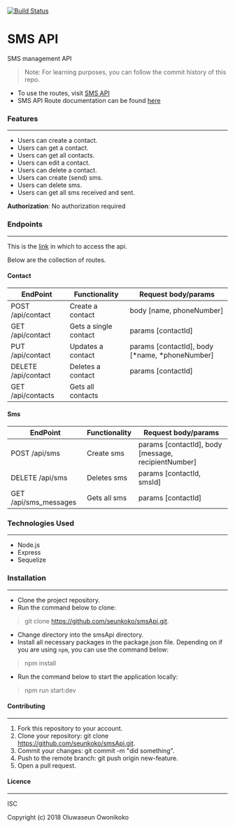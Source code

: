 [![Build Status](https://travis-ci.com/seunkoko/smsApi.svg?branch=develop)](https://travis-ci.com/seunkoko/smsApi)

# SMS API
SMS management API

> Note: For learning purposes, you can follow the commit history of this repo.

* To use the routes, visit [SMS API](https://sms-api-staging.herokuapp.com/api/)
* SMS API Route documentation can be found [here](https://smsapi22.docs.apiary.io/#)

### Features
---

* Users can create a contact.
* Users can get a contact.
* Users can get all contacts.
* Users can edit a contact.
* Users can delete a contact.
* Users can create (send) sms.
* Users can delete sms.
* Users can get all sms received and sent.

**Authorization**:
No authorization required

### Endpoints
---

This is the [link](https://sms-api-staging.herokuapp.com) in which to access the api. 

Below are the collection of routes.


#### Contact

EndPoint          |   Functionality    |    Request body/params
------------------|--------------------|--------------------------------------------------------------
POST /api/contact  | Create a contact   | body [name, phoneNumber]
GET /api/contact   | Gets a single contact | params [contactId]    
PUT /api/contact   | Updates a contact  | params [contactId], body [*name, *phoneNumber]
DELETE /api/contact | Deletes a contact | params [contactId]
GET /api/contacts  | Gets all contacts |  

#### Sms

EndPoint          |   Functionality    |    Request body/params
------------------|--------------------|--------------------------------------------------------------
POST /api/sms     | Create sms         | params [contactId], body [message, recipientNumber]
DELETE /api/sms   | Deletes sms        | params [contactId, smsId]      
GET /api/sms_messages  | Gets all sms  | params [contactId]

### Technologies Used
---

- Node.js
- Express
- Sequelize


### Installation
---

- Clone the project repository.
- Run the command below to clone:
> git clone https://github.com/seunkoko/smsApi.git.
- Change directory into the smsApi directory.
- Install all necessary packages in the package.json file. Depending on if you are using `npm`, you can use the command below:
> npm install
- Run the command below to start the application locally:
> npm run start:dev


#### Contributing
---

1. Fork this repository to your account.
2. Clone your repository: git clone https://github.com/seunkoko/smsApi.git.
4. Commit your changes: git commit -m "did something".
5. Push to the remote branch: git push origin new-feature.
6. Open a pull request.

#### Licence
---

ISC

Copyright (c) 2018 Oluwaseun Owonikoko
